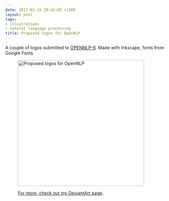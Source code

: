 ```yaml
---
date: 2017-01-15 20:42:03 +1300
layout: post
tags:
- illustrations
- natural language processing
title: Proposed logos for OpenNLP
---
```


A couple of logos submitted to [OPENNLP-6](https://issues.apache.org/jira/browse/OPENNLP-6). Made with Inkscape, fonts from Google Fonts.

<div class='row'>
<div class="ui fluid container">
<figure>
<a  href="/assets/posts{{page.path | remove: ".md" | remove: "_posts" }}/OpenNLP-logos.svg.png" rel="prettyPhoto" class="thumbnail" title="Proposed logos for OpenNLP">
<img style="height: 400px;" class="ui image" src="/assets/posts{{page.path | remove: ".md" | remove: "_posts" }}/OpenNLP-logos.svg.png" alt="Proposed logos for OpenNLP" />


For more, check out [my DeviantArt page](http://kinow.deviantart.com/art/Proposed-logos-for-Apache-OpenNLP-657512914).
